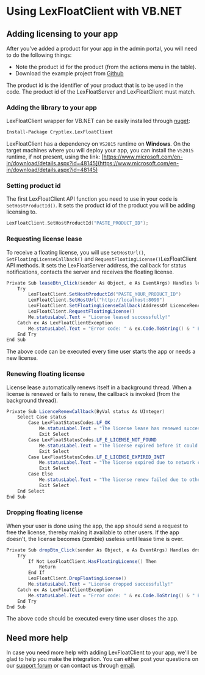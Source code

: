 # Using LexFloatClient with VB.NET

## Adding licensing to your app

After you've added a product for your app in the admin portal, you will need to do the following things:

* Note the product id for the product (from the actions menu in the table).
* Download the example project from [Github](https://github.com/cryptlex/lexfloatclient-dotnet/tree/master/examples)

The product id is the identifier of your product that is to be used in the code. The product id of the LexFloatServer and LexFloatClient must match.

### Adding the library to your app

LexFloatClient wrapper for VB.NET can be easily installed through [nuget](https://www.nuget.org/packages/Cryptlex.LexFloatClient):

```bash
Install-Package Cryptlex.LexFloatClient
```

LexFloatClient has a dependency on `VS2015` runtime on **Windows**. On the target machines where you will deploy your app, you can install the `VS2015` runtime, if not present, using the link: [https://www.microsoft.com/en-in/download/details.aspx?id=48145](https://www.microsoft.com/en-in/download/details.aspx?id=48145)

### Setting product id

The first LexFloatClient API function you need to use in your code is `SetHostProductId()`. It sets the product id of the product you will be adding licensing to.&#x20;

```c
LexFloatClient.SetHostProductId("PASTE_PRODUCT_ID");
```

### Requesting license lease

To receive a floating license, you will use `SetHostUrl()`, `SetFloatingLicenseCallback()` and `RequestFloatingLicense()`LexFloatClient API methods. It sets the LexFloatServer address, the callback for status notifications, contacts the server and receives the floating license.

```csharp
Private Sub leaseBtn_Click(sender As Object, e As EventArgs) Handles leaseBtn.Click
    Try
        LexFloatClient.SetHostProductId("PASTE_YOUR_PRODUCT_ID")
        LexFloatClient.SetHostUrl("http://localhost:8090")
        LexFloatClient.SetFloatingLicenseCallback(AddressOf LicenceRenewCallback)
        LexFloatClient.RequestFloatingLicense()
        Me.statusLabel.Text = "License leased successfully!"
    Catch ex As LexFloatClientException
        Me.statusLabel.Text = "Error code: " & ex.Code.ToString() & " Error message: " + ex.Message
    End Try
End Sub
```

The above code can be executed every time user starts the app or needs a new license.

### Renewing floating license

License lease automatically renews itself in a background thread. When a license is renewed or fails to renew, the callback is invoked (from the background thread).

```csharp
Private Sub LicenceRenewCallback(ByVal status As UInteger)
    Select Case status
        Case LexFloatStatusCodes.LF_OK
            Me.statusLabel.Text = "The license lease has renewed successfully."
            Exit Select
        Case LexFloatStatusCodes.LF_E_LICENSE_NOT_FOUND
            Me.statusLabel.Text = "The license expired before it could be renewed."
            Exit Select
        Case LexFloatStatusCodes.LF_E_LICENSE_EXPIRED_INET
            Me.statusLabel.Text = "The license expired due to network connection failure."
            Exit Select
        Case Else
            Me.statusLabel.Text = "The license renew failed due to other reason. Error code: " & status.ToString()
            Exit Select
    End Select
End Sub
```

### Dropping floating license

When your user is done using the app, the app should send a request to free the license, thereby making it available to other users. If the app doesn't, the license becomes (zombie) useless until lease time is over.

```csharp
Private Sub dropBtn_Click(sender As Object, e As EventArgs) Handles dropBtn.Click
    Try
        If Not LexFloatClient.HasFloatingLicense() Then
            Return
        End If
        LexFloatClient.DropFloatingLicense()
        Me.statusLabel.Text = "License dropped successfully!"
    Catch ex As LexFloatClientException
        Me.statusLabel.Text = "Error code: " & ex.Code.ToString() & " Error message: " + ex.Message
    End Try
End Sub
```

The above code should be executed every time user closes the app.

## Need more help

In case you need more help with adding LexFloatClient to your app, we'll be glad to help you make the integration. You can either post your questions on our [support forum](https://forums.cryptlex.com) or can contact us through [email](mailto:support@cryptlex.com?Subject=Using%20LexFloatClient).
